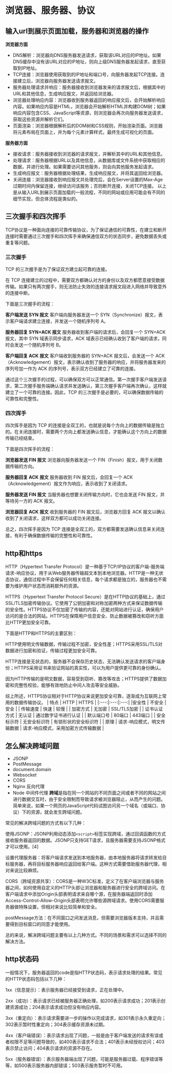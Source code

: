 
# 浏览器、服务器、协议
## 输入url到展示页面加载，服务器和浏览器的操作
**浏览器方面**
- DNS解析：浏览器向DNS服务器发送请求，获取该URL对应的IP地址。如果DNS缓存中没有该URL对应的IP地址，则向上级DNS服务器发起请求，直至获取到IP地址。
- TCP连接：浏览器使用获取到的IP地址和端口号，向服务器发起TCP连接。连接建立后，浏览器向服务器发送请求报文。
- 服务器处理请求并响应：服务器接收到浏览器发来的请求报文后，根据其中的URL和其他信息，生成响应报文，并返回给浏览器。
- 浏览器处理响应内容：浏览器收到服务器返回的响应报文后，会开始解析响应内容。如果响应内容是HTML，浏览器会开始解析HTML并构建DOM树；如果响应内容包含CSS、JavaScript等资源，则浏览器会再次向服务器发送请求，获取这些资源并解析它们。
- 页面渲染：浏览器根据解析后的DOM树和CSS规则，开始渲染页面。浏览器将元素布局在页面上，并为每个元素计算样式，最终生成可视化的页面。

**服务器方面**
- 接收请求：服务器接收到浏览器的请求报文，并解析其中的URL和其他信息。
- 处理请求：服务器根据URL以及其他信息，从数据库或文件系统中获取相应的数据，并进行处理。如果需要访问其他服务，则会向其他服务发起请求。
- 生成响应报文：服务器根据处理结果，生成响应报文，并将其返回给浏览器。
- 关闭连接：浏览器接收到响应报文并处理完后，会在Server设置的Max-Age过期时间内保留连接，继续访问该服务；否则断开连接，关闭TCP连接。
以上是从输入URL到展示页面加载的一般流程，不同的网站或应用可能会有不同的细节实现，但总体流程是类似的。
## 三次握手和四次挥手
TCP协议是一种面向连接的可靠传输协议，为了保证通信的可靠性，在建立和断开连接时需要通过三次握手和四次挥手来确保通信双方的状态同步，避免数据丢失或重复等问题。
### 三次握手
TCP 的三次握手是为了保证双方建立起可靠的连接。

在 TCP 连接建立的过程中，需要双方都确认对方的身份以及双方都愿意接受数据传输。如果只有两次握手，则无法防止失效的连接请求报文段进入网络并导致意外的连接中断。

下面是三次握手的流程：

**客户端发送 SYN 报文**
客户端向服务器发送一个 SYN（Synchronize）报文，表示客户端请求建立连接，并发送一个随机序列号 A。

**服务器回复 SYN+ACK 报文**
服务器收到客户端的请求后，会回复一个 SYN+ACK 报文，其中 SYN 域表示同步请求，ACK 域表示已经确认收到了客户端的请求，同时会发送一个随机序列号 B。

**客户端回复 ACK 报文**
客户端收到服务器的 SYN+ACK 报文后，会发送一个 ACK（Acknowledgement）报文，表示确认收到了服务器的响应，并将服务器发来的序列号加一作为 ACK 的序列号，表示双方已经建立了可靠的连接。

通过这个三次握手的过程，可以确保双方可以正常通信。第一次握手客户端发送请求，第二次握手服务端确认请求并发送确认，第三次握手客户端再次确认，这样就建立了一个可靠的连接。因此，TCP 的三次握手是必要的，可以确保数据传输的可靠性和完整性。
### 四次挥手
四次挥手是因为 TCP 的连接是全双工的，也就是说每个方向上的数据传输是独立的。在关闭连接时，需要两个方向上都发送确认信息，才能确认这个方向上的数据传输已经结束。

下面是四次挥手的流程：

**浏览器发送 FIN 报文**
浏览器向服务器发送一个 FIN（Finish）报文，用于关闭数据传输的方向。

**服务器回复 ACK 报文**
服务器收到 FIN 报文后，会回复一个 ACK（Acknowledgement）报文作为响应，表示收到了关闭请求。

**服务器发送 FIN 报文**
当服务器也想要关闭传输方向时，它也会发送 FIN 报文，并等待另一方的 ACK 报文。

**浏览器回复 ACK 报文**
收到服务器的 FIN 报文后，浏览器方回复 ACK 报文以确认收到了关闭请求，这样双方都可以成功关闭连接。

总之，四次挥手是因为 TCP 连接是全双工的，双方都需要发送确认信息来关闭连接，有利于确保数据传输的完整性和可靠性。

## http和https
HTTP（Hypertext Transfer Protocol）是一种基于TCP/IP协议的客户端-服务端请求-响应协议，用于从Web服务器传输超文本到本地浏览器。HTTP是一种无状态协议，通信过程中不会保留任何相关信息，每个请求都是独立的，服务器也不需要为维护用户状态而消耗额外的资源。

HTTPS（Hypertext Transfer Protocol Secure）是在HTTP协议的基础上，通过SSL/TLS加密传输协议。它使用了公钥加密和对称加密两种方式来保证数据传输的安全性。HTTPS协议不仅加密了传输的内容，还能对网站进行认证，确保用户访问的是合法的网站。HTTPS在保障用户信息安全、防止数据被篡改和窃听方面比HTTP更加安全可靠。

下面是HTTP和HTTPS的主要区别：

HTTP使用明文传输数据，传输过程不加密，安全性差；HTTPS采用SSL/TLS对数据进行加密和验证，传输过程更加安全可靠。

HTTP连接是无状态的，服务器不会保存历史状态，无法确认发送请求的客户端身份；HTTPS采用证书来验证网站的真实性，可以为用户提供更可靠的身份确认。

因为HTTP传输的是明文数据，容易受到窃听、篡改等攻击；HTTPS提供了数据加密和完整性校验，能够有效地防止中间人攻击等安全威胁。

综上所述，HTTPS协议相对于HTTP协议来说更加安全可靠，逐渐成为互联网上常用的数据传输协议。
| 特点 | HTTP | HTTPS |
|:---:|:---:|:---:|
|安全性 | 不安全 | 安全 |
| 传输速度 | 快速 | 较慢 |
| 加密方式 | 无加密 | SSL/TLS加密 |
| 证书认证方式 | 无认证 | 通过数字证书进行认证 |
| 默认端口号 | 80端口 | 443端口 |
| 安全标示符 | 无安全标识符 | 有锁形状的安全标识符 |
| 原理 | 请求-响应模式，明文传输数据 | 请求-响应模式，采用加密方式传输数据 |
## 怎么解决跨域问题
* JSONP
* PostMessage
* document.domain
* Websocket
* CORS
* Nginx 反向代理
* Node 中间件代理
**跨域**是指在同一个网站的不同页面之间或者不同的网站之间进行数据交互时，由于安全限制而导致请求被浏览器阻止，从而产生的问题。简单来说，如果一个网页的JavaScript代码试图访问另一个域名（或端口、协议）下的资源，就会发生跨域问题。

常见的解决跨域问题的方式有以下几种：

使用JSONP：JSONP利用动态添加`<script>`标签实现跨域，通过回调函数的方式接收服务器返回的数据。JSONP只支持GET请求，且服务器需要支持JSONP格式才可以使用。[4]

设置代理服务器：将客户端请求发送到本地服务器，由本地服务器将请求转发给目标服务器，再将目标服务器响应返回给客户端。这种方式需要借助服务器代理，相对来说比较麻烦。

CORS（跨域资源共享）：CORS是一种W3C标准，定义了在客户端浏览器与服务器之间，如何使用自定义的HTTP头部让浏览器和服务器进行安全的跨域访问。在客户端请求中添加Origin头部表明请求来自哪个源，在服务器端返回时添加Access-Control-Allow-Origin头部表明允许哪些源跨域请求。使用CORS需要服务器做特殊设置，但相对来说比较简单和安全。

postMessage方法：在不同窗口之间发送消息，但需要浏览器版本支持，并且需要得到目标窗口的同意才能使用。

总的来说，解决跨域问题主要有以上几种方式。不同的场景和需求可以选择不同的解决方法。
## http状态码
一般情况下，服务器返回的code是指HTTP状态码，表示请求处理的结果。常见的HTTP状态码包括以下几种：

1xx（信息提示）：表示服务器已经接受到请求，正在处理中。

2xx（成功）：表示请求已经被服务器正确处理，如200表示请求成功；201表示创建资源成功；204表示请求成功但没有响应内容。

3xx（重定向）：表示请求需要进一步的操作以完成请求，如301表示永久重定向；302表示暂时性重定向；304表示缓存资源未过期。

4xx（客户端错误）：表示请求出现了问题，一般是由于客户端发送的请求有误或者权限不足等问题导致的，如400表示请求不合法；401表示未经授权访问；403表示禁止访问；404表示请求的资源不存在。

5xx（服务器错误）：表示服务器端出现了问题，可能是服务器过载、程序错误等等，如500表示服务器内部错误；503表示服务暂时不可用。